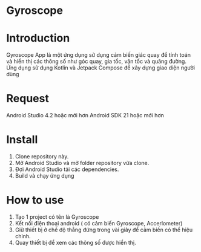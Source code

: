# Gyroscope

# Introduction

Gyroscope App là một ứng dụng sử dụng cảm biến giác quay để tính toán và hiển thị các thông số như góc quay, gia tốc, vận tốc
và quãng đường. Ứng dụng sử dụng Kotlin và Jetpack Compose để xây dựng giao diện người dùng

# Request
Android Studio 4.2 hoặc mới hơn
Android SDK 21 hoặc mới hơn

# Install 
1. Clone repository này.
2. Mở Android Studio và mở folder repository vừa clone.
3. Đợi Android Studio tải các dependencies.
4. Build và chạy ứng dụng

# How to use 
1. Tạo 1 project có tên là Gyroscope
2. Kết nối điện thoại android ( có cảm biến Gyroscope, Accerlometer) 
3. Giữ thiết bị ở chế độ thẳng đứng trong vài giây để cảm biến có thể hiệu chỉnh.
4. Quay thiết bị để xem các thông số được hiển thị.
